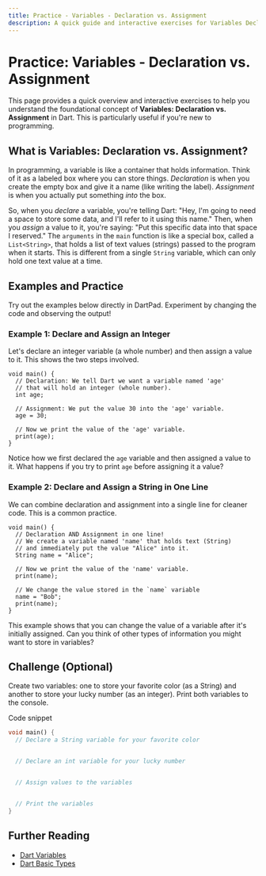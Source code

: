 ```yaml
---
title: Practice - Variables - Declaration vs. Assignment
description: A quick guide and interactive exercises for Variables Declaration vs. Assignment in Dart.
---
```


# Practice: Variables - Declaration vs. Assignment

This page provides a quick overview and interactive exercises to help you understand the foundational concept of **Variables: Declaration vs. Assignment** in Dart. This is particularly useful if you're new to programming.

## What is Variables: Declaration vs. Assignment?

In programming, a variable is like a container that holds information. Think of it as a labeled box where you can store things. *Declaration* is when you create the empty box and give it a name (like writing the label). *Assignment* is when you actually put something *into* the box.

So, when you *declare* a variable, you're telling Dart: "Hey, I'm going to need a space to store some data, and I'll refer to it using this name." Then, when you *assign* a value to it, you're saying: "Put this specific data into that space I reserved." The `arguments` in the `main` function is like a special box, called a `List<String>`, that holds a list of text values (strings) passed to the program when it starts. This is different from a single `String` variable, which can only hold one text value at a time.

## Examples and Practice

Try out the examples below directly in DartPad. Experiment by changing the code and observing the output!

### Example 1: Declare and Assign an Integer

Let's declare an integer variable (a whole number) and then assign a value to it. This shows the two steps involved.

```dartpad:run-dart
void main() {
  // Declaration: We tell Dart we want a variable named 'age'
  // that will hold an integer (whole number).
  int age;

  // Assignment: We put the value 30 into the 'age' variable.
  age = 30;

  // Now we print the value of the 'age' variable.
  print(age);
}
```

Notice how we first declared the `age` variable and then assigned a value to it. What happens if you try to print `age` before assigning it a value?

### Example 2: Declare and Assign a String in One Line

We can combine declaration and assignment into a single line for cleaner code. This is a common practice.

```dartpad:run-dart
void main() {
  // Declaration AND Assignment in one line!
  // We create a variable named 'name' that holds text (String)
  // and immediately put the value "Alice" into it.
  String name = "Alice";

  // Now we print the value of the 'name' variable.
  print(name);

  // We change the value stored in the `name` variable
  name = "Bob";
  print(name);
}
```

This example shows that you can change the value of a variable after it's initially assigned. Can you think of other types of information you might want to store in variables?

## Challenge (Optional)
Create two variables: one to store your favorite color (as a String) and another to store your lucky number (as an integer). Print both variables to the console.

Code snippet

```dart
void main() {
  // Declare a String variable for your favorite color


  // Declare an int variable for your lucky number


  // Assign values to the variables


  // Print the variables
}
```

## Further Reading

*   [Dart Variables](https://dart.dev/language/variables)
*   [Dart Basic Types](https://dart.dev/language/built-in-types)
